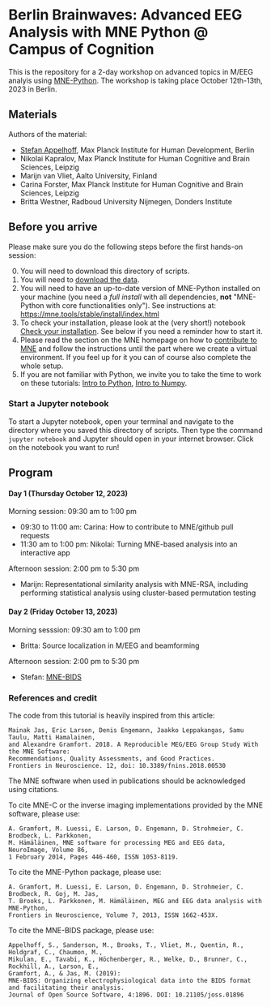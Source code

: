 # Berlin Brainwaves: Advanced EEG Analysis with MNE Python @ Campus of Cognition

This is the repository for a 2-day workshop on advanced topics in M/EEG analyis using [MNE-Python](https://github.com/mne-tools/mne-python).
The workshop is taking place October 12th-13th, 2023 in Berlin.

## Materials

Authors of the material:

- [Stefan Appelhoff](https://stefanappelhoff.com/), Max Planck Institute for Human Development, Berlin
- Nikolai Kapralov, Max Planck Institute for Human Cognitive and Brain Sciences, Leipzig
- Marijn van Vliet, Aalto University, Finland
- Carina Forster, Max Planck Institute for Human Cognitive and Brain Sciences, Leipzig
- Britta Westner, Radboud University Nijmegen, Donders Institute

## Before you arrive

Please make sure you do the following steps before the first hands-on session:

0. You will need to download this directory of scripts.
1. You will need to [download the data](https://drive.google.com/file/d/1etefiAIRG6CMBeU91Fu2CTqM5KT9Ng_Z/view?usp=sharing).
2. You will need to have an up-to-date version of MNE-Python installed on your machine (you need a *full install* with all dependencies, **not** "MNE-Python with core functionalities only"). See instructions at: https://mne.tools/stable/install/index.html
3. To check your installation, please look at the (very short!) notebook [Check your installation](Installation_check.ipynb). See below if you need a reminder how to start it.
4. Please read the section on the MNE homepage on how to [contribute to MNE](https://mne.tools/stable/install/contributing.html) and follow the instructions until the part where we create a virtual environment. If you feel up for it you can of course also complete the whole setup.
6. If you are not familiar with Python, we invite you to take the time to work on these tutorials:
[Intro to Python](intro_to_python/0a-Intro_Python.ipynb), [Intro to Numpy](intro_to_python/0b-Intro_Numpy.ipynb).

### Start a Jupyter notebook

To start a Jupyter notebook, open your terminal and navigate to the directory where you saved this directory of scripts.
Then type the command `jupyter notebook` and Jupyter should open in your internet browser.
Click on the notebook you want to run!

## Program

#### Day 1 (Thursday October 12, 2023)

Morning session: 09:30 am to 1:00 pm

- 09:30 to 11:00 am: Carina: How to contribute to MNE/github pull requests
- 11:30 am to 1:00 pm: Nikolai: Turning MNE-based analysis into an interactive app

Afternoon session: 2:00 pm to 5:30 pm

- Marijn: Representational similarity analysis with MNE-RSA, including performing statistical analysis using cluster-based permutation testing

#### Day 2 (Friday October 13, 2023)

Morning sesssion: 09:30 am to 1:00 pm

- Britta: Source localization in M/EEG and beamforming

Afternoon session: 2:00 pm to 5:30 pm

- Stefan: [MNE-BIDS](https://github.com/mne-tools/mne-bids)

### References and credit

The code from this tutorial is heavily inspired from this article:

	Mainak Jas, Eric Larson, Denis Engemann, Jaakko Leppakangas, Samu Taulu, Matti Hamalainen,
	and Alexandre Gramfort. 2018. A Reproducible MEG/EEG Group Study With the MNE Software:
	Recommendations, Quality Assessments, and Good Practices.
	Frontiers in Neuroscience. 12, doi: 10.3389/fnins.2018.00530

The MNE software when used in publications should be acknowledged using citations.

To cite MNE-C or the inverse imaging implementations provided by the MNE software, please use:

	A. Gramfort, M. Luessi, E. Larson, D. Engemann, D. Strohmeier, C. Brodbeck, L. Parkkonen,
	M. Hämäläinen, MNE software for processing MEG and EEG data, NeuroImage, Volume 86,
	1 February 2014, Pages 446-460, ISSN 1053-8119.

To cite the MNE-Python package, please use:

	A. Gramfort, M. Luessi, E. Larson, D. Engemann, D. Strohmeier, C. Brodbeck, R. Goj, M. Jas,
	T. Brooks, L. Parkkonen, M. Hämäläinen, MEG and EEG data analysis with MNE-Python,
	Frontiers in Neuroscience, Volume 7, 2013, ISSN 1662-453X.

To cite the MNE-BIDS package, please use:

	Appelhoff, S., Sanderson, M., Brooks, T., Vliet, M., Quentin, R., Holdgraf, C., Chaumon, M.,
	Mikulan, E., Tavabi, K., Höchenberger, R., Welke, D., Brunner, C., Rockhill, A., Larson, E.,
	Gramfort, A., & Jas, M. (2019):
	MNE-BIDS: Organizing electrophysiological data into the BIDS format and facilitating their analysis.
	Journal of Open Source Software, 4:1896. DOI: 10.21105/joss.01896
